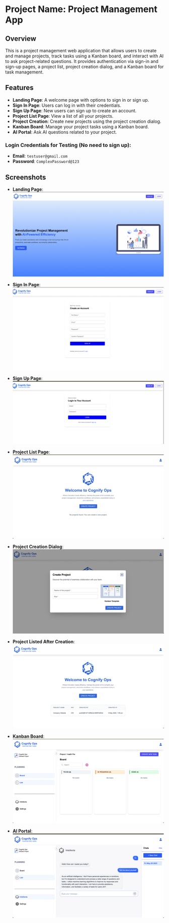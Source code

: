 # Project Name: **Project Management App**

## Overview
This is a project management web application that allows users to create and manage projects, track tasks using a Kanban board, and interact with AI to ask project-related questions. It provides authentication via sign-in and sign-up pages, a project list, project creation dialog, and a Kanban board for task management.

## Features
- **Landing Page**: A welcome page with options to sign in or sign up.
- **Sign In Page**: Users can log in with their credentials.
- **Sign Up Page**: New users can sign up to create an account.
- **Project List Page**: View a list of all your projects.
- **Project Creation**: Create new projects using the project creation dialog.
- **Kanban Board**: Manage your project tasks using a Kanban board.
- **AI Portal**: Ask AI questions related to your project.

### **Login Credentials for Testing** (No need to sign up):
- **Email**: `testuser@gmail.com`
- **Password**: `ComplexPassword@123`

## Screenshots
- **Landing Page**:
  ![Landing Page](docs/images/image.png)
  
- **Sign In Page**:
  ![Sign In Page](docs/images/image-1.png)
  
- **Sign Up Page**:
  ![Sign Up Page](docs/images/image-2.png)
  
- **Project List Page**:
  ![Project List](docs/images/image-3.png)
  
- **Project Creation Dialog**:
  ![Project Creation Dialog](docs/images/image-4.png)
  
- **Project Listed After Creation**:
  ![Project Listed After Creation](docs/images/image-5.png)
  
- **Kanban Board**:
  ![Kanban Board](docs/images/image-6.png)
  
- **AI Portal**:
  ![AI Portal](docs/images/image-7.png)
